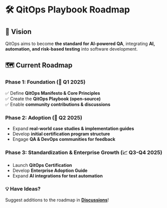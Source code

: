 # 🛠 QitOps Playbook Roadmap  

## **🚀 Vision**
QitOps aims to become **the standard for AI-powered QA**, integrating **AI, automation, and risk-based testing** into software development.

## **🗺️ Current Roadmap**
### **Phase 1: Foundation (🚀 Q1 2025)**
✅ Define **QitOps Manifesto & Core Principles**  
✅ Create the **QitOps Playbook (open-source)**  
✅ Enable **community contributions & discussions**  

### **Phase 2: Adoption (🔄 Q2 2025)**
- Expand **real-world case studies & implementation guides**  
- Develop **initial certification program structure**  
- Engage **QA & DevOps communities for feedback**  

### **Phase 3: Standardization & Enterprise Growth (📈 Q3-Q4 2025)**
- Launch **QitOps Certification**  
- Develop **Enterprise Adoption Guide**  
- Expand **AI integrations for test automation**  

### **💡 Have Ideas?**
Suggest additions to the roadmap in **[Discussions](https://github.com/qitops/qitops-playbook/discussions)**!  
